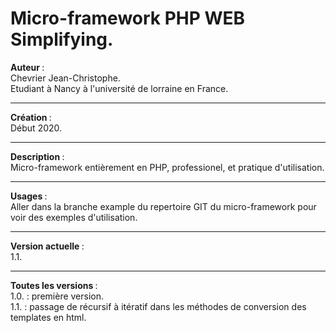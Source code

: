 # Micro-framework PHP WEB Simplifying.

<b> Auteur </b> : 
<br> Chevrier Jean-Christophe.
<br> Etudiant à Nancy à l'université de lorraine en France.

<hr> 

<b> Création </b> :
<br> Début 2020.

<hr>

<b> Description </b> : 
<br> Micro-framework entièrement en PHP, professionel,
et pratique d'utilisation.  

<hr>

<b> Usages </b>: 
<br> Aller dans la branche example du repertoire GIT du 
micro-framework pour voir des exemples d'utilisation. 

<hr>

<b> Version actuelle </b> : 
<br> 1.1.

<hr>

<b> Toutes les versions </b> : 
<br> 1.0. : première version.
<br> 1.1. : passage de récursif à itératif dans les méthodes de conversion des templates en html.
